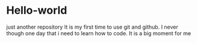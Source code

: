 # Hello-world
just another repository
It is my first time to use git and github. I never though one day that i need to learn how to code.
It is a big moment for me
